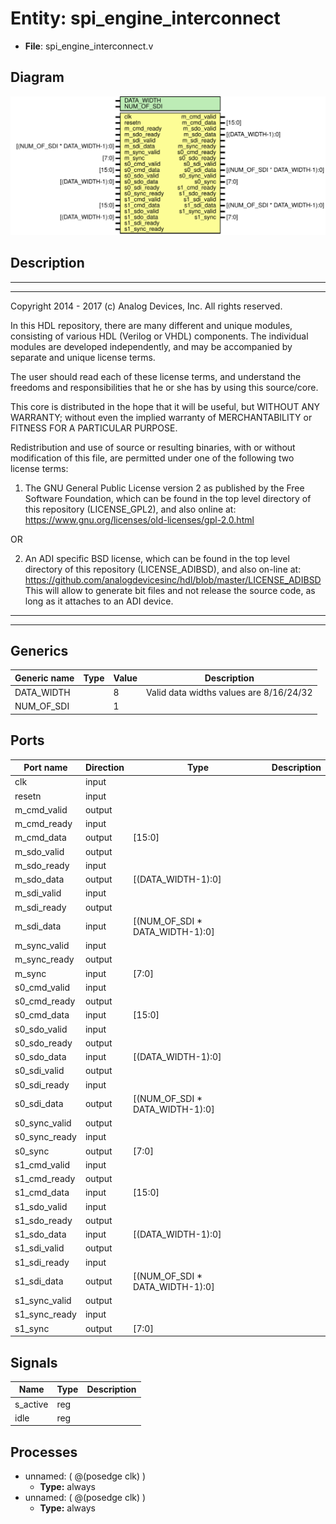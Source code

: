 # Entity: spi_engine_interconnect

- **File**: spi_engine_interconnect.v
## Diagram

![Diagram](spi_engine_interconnect.svg "Diagram")
## Description

 ***************************************************************************
 ***************************************************************************
 Copyright 2014 - 2017 (c) Analog Devices, Inc. All rights reserved.

 In this HDL repository, there are many different and unique modules, consisting
 of various HDL (Verilog or VHDL) components. The individual modules are
 developed independently, and may be accompanied by separate and unique license
 terms.

 The user should read each of these license terms, and understand the
 freedoms and responsibilities that he or she has by using this source/core.

 This core is distributed in the hope that it will be useful, but WITHOUT ANY
 WARRANTY; without even the implied warranty of MERCHANTABILITY or FITNESS FOR
 A PARTICULAR PURPOSE.

 Redistribution and use of source or resulting binaries, with or without modification
 of this file, are permitted under one of the following two license terms:

   1. The GNU General Public License version 2 as published by the
      Free Software Foundation, which can be found in the top level directory
      of this repository (LICENSE_GPL2), and also online at:
      <https://www.gnu.org/licenses/old-licenses/gpl-2.0.html>

 OR

   2. An ADI specific BSD license, which can be found in the top level directory
      of this repository (LICENSE_ADIBSD), and also on-line at:
      https://github.com/analogdevicesinc/hdl/blob/master/LICENSE_ADIBSD
      This will allow to generate bit files and not release the source code,
      as long as it attaches to an ADI device.

 ***************************************************************************
 ***************************************************************************

## Generics

| Generic name | Type | Value | Description                               |
| ------------ | ---- | ----- | ----------------------------------------- |
| DATA_WIDTH   |      | 8     |  Valid data widths values are 8/16/24/32  |
| NUM_OF_SDI   |      | 1     |                                           |
## Ports

| Port name     | Direction | Type                            | Description |
| ------------- | --------- | ------------------------------- | ----------- |
| clk           | input     |                                 |             |
| resetn        | input     |                                 |             |
| m_cmd_valid   | output    |                                 |             |
| m_cmd_ready   | input     |                                 |             |
| m_cmd_data    | output    | [15:0]                          |             |
| m_sdo_valid   | output    |                                 |             |
| m_sdo_ready   | input     |                                 |             |
| m_sdo_data    | output    | [(DATA_WIDTH-1):0]              |             |
| m_sdi_valid   | input     |                                 |             |
| m_sdi_ready   | output    |                                 |             |
| m_sdi_data    | input     | [(NUM_OF_SDI * DATA_WIDTH-1):0] |             |
| m_sync_valid  | input     |                                 |             |
| m_sync_ready  | output    |                                 |             |
| m_sync        | input     | [7:0]                           |             |
| s0_cmd_valid  | input     |                                 |             |
| s0_cmd_ready  | output    |                                 |             |
| s0_cmd_data   | input     | [15:0]                          |             |
| s0_sdo_valid  | input     |                                 |             |
| s0_sdo_ready  | output    |                                 |             |
| s0_sdo_data   | input     | [(DATA_WIDTH-1):0]              |             |
| s0_sdi_valid  | output    |                                 |             |
| s0_sdi_ready  | input     |                                 |             |
| s0_sdi_data   | output    | [(NUM_OF_SDI * DATA_WIDTH-1):0] |             |
| s0_sync_valid | output    |                                 |             |
| s0_sync_ready | input     |                                 |             |
| s0_sync       | output    | [7:0]                           |             |
| s1_cmd_valid  | input     |                                 |             |
| s1_cmd_ready  | output    |                                 |             |
| s1_cmd_data   | input     | [15:0]                          |             |
| s1_sdo_valid  | input     |                                 |             |
| s1_sdo_ready  | output    |                                 |             |
| s1_sdo_data   | input     | [(DATA_WIDTH-1):0]              |             |
| s1_sdi_valid  | output    |                                 |             |
| s1_sdi_ready  | input     |                                 |             |
| s1_sdi_data   | output    | [(NUM_OF_SDI * DATA_WIDTH-1):0] |             |
| s1_sync_valid | output    |                                 |             |
| s1_sync_ready | input     |                                 |             |
| s1_sync       | output    | [7:0]                           |             |
## Signals

| Name     | Type | Description |
| -------- | ---- | ----------- |
| s_active | reg  |             |
| idle     | reg  |             |
## Processes
- unnamed: ( @(posedge clk) )
  - **Type:** always
- unnamed: ( @(posedge clk) )
  - **Type:** always
